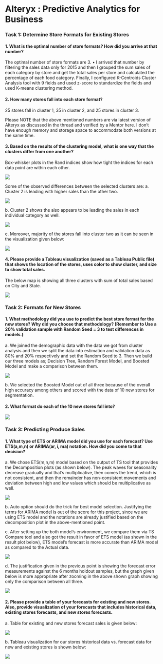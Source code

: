 # Alteryx : Predictive Analytics for Business

### Task 1: Determine Store Formats for Existing Stores

#### 1. What is the optimal number of store formats? How did you arrive at that number?

The optimal number of store formats are 3. • I arrived that number by filtering the sales data only for 2015 and then I grouped the sum sales of each category by store and get the total sales per store and calculated the percentage of each food category. Finally, I configured K-Centroids Cluster Analysis tool with 9 fields and used z-score to standardize the fields and used K-means clustering method.

#### 2. How many stores fall into each store format?

25 stores fall in cluster 1, 35 in cluster 2, and 25 stores in cluster 3.

Please NOTE that the above mentioned numbers are via latest version of Alteryx as discussed in the thread and verified by a Mentor here. I don’t have enough memory and storage space to accommodate both versions at the same time.

#### 3. Based on the results of the clustering model, what is one way that the clusters differ from one another?

Box-whisker plots in the Rand indices show how tight the indices for each data point are within each other.

<img src="Images_and_Output_files/Task1/cluster_Analysis.PNG">

Some of the observed differences between the selected clusters are:
a. Cluster 2 is leading with higher sales than the other two.

<img src="Images_and_Output_files/Task1/cluster_analysis_Tableau_1.PNG">

b. Cluster 2 shows the also appears to be leading the sales in each individual category as well.

<img src="Images_and_Output_files/Task1/cluster_analysis_Tableau_3.PNG">

c. Moreover, majority of the stores fall into cluster two as it can be seen in the visualization given below:

<img src="Images_and_Output_files/Task1/cluster_analysis_Tableau_2.PNG">

#### 4. Please provide a Tableau visualization (saved as a Tableau Public file) that shows the location of the stores, uses color to show cluster, and size to show total sales.

The below map is showing all three clusters with sum of total sales based on City and State.

<img src="Images_and_Output_files/Task1/Store_Location.PNG">

### Task 2: Formats for New Stores

#### 1. What methodology did you use to predict the best store format for the new stores? Why did you choose that methodology? (Remember to Use a 20% validation sample with Random Seed = 3 to test differences in models.)

a. We joined the demographic data with the data we got from cluster analysis and then we split the data into estimation and validation data as 80% and 20% respectively and set the Random Seed to 3. Then we build our three models as; Decision Tree, Random Forest Model, and Boosted Model and make a comparison between them.

<img src="Images_and_Output_files/Task1/model_comparison.PNG">

b. We selected the Boosted Model out of all three because of the overall high accuracy among others and scored with the data of 10 new stores for segmentation.

#### 2. What format do each of the 10 new stores fall into?

<img src="Images_and_Output_files/Task2/table.PNG">

### Task 3: Predicting Produce Sales
#### 1. What type of ETS or ARIMA model did you use for each forecast? Use ETS(a,m,n) or ARIMA(ar, i, ma) notation. How did you come to that decision?

a. We chose ETS(m,n,m) model based on the output of TS tool that provides the Decomposition plots (as shown below). The peak waves for seasonality decrease gradually and that’s multiplicative, then comes the trend, which is not consistent, and then the remainder has non-consistent movements and deviation between high and low values which should be multiplicative as well.

<img src="Images_and_Output_files/Task3/1.PNG">

b. Auto option should do the trick for best model selection. Justifying the terms for ARIMA model is out of the score for this project, since we are using ETS model and the notations are already justified based on the decomposition plot in the above-mentioned point.

c. After setting up the both model’s environment, we compare them via TS Compare tool and also got the result in favor of ETS model (as shown in the result plot below), ETS model’s forecast is more accurate than ARIMA model as compared to the Actual data.

<img src="Images_and_Output_files/Task3/2.PNG">

d. The justification given in the previous point is showing the forecast error measurements against the 6 months holdout samples, but the graph given below is more appropriate after zooming in the above shown graph showing only the comparison between all three.

<img src="Images_and_Output_files/Task3/3.PNG">

#### 2. Please provide a table of your forecasts for existing and new stores. Also, provide visualization of your forecasts that includes historical data, existing stores forecasts, and new stores forecasts.

a. Table for existing and new stores forecast sales is given below:

<img src="Images_and_Output_files/Task3/new_vs_existing.PNG">

b. Tableau visualization for our stores historical data vs. forecast data for new and existing stores is shown below:

<img src="Images_and_Output_files/Task3/Tableau_visualization.PNG">
